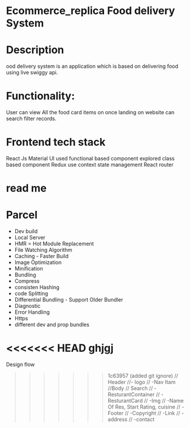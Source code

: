 # Ecommerce_replica Food delivery System

# Description
 ood delivery system is an application which is based on delivering food using live swiggy api.

# Functionality: 
User can view All the food card items on once landing on website can search filter records.

# Frontend tech stack

React Js
Material UI
used functional based component
explored class based component
Redux use context state management 
React router
# read me


# Parcel
- Dev build
- Local Server
- HMR = Hot Module Replacement
- File Watching Algorithm 
- Caching - Faster Build
- Image Optimization
- Minification
- Bundling
- Compress
- consisten Hashing
- code Splitting
- Differential Bundling - Support      Older Bundler
- Diagnostic
- Error Handling
- Https
- different dev and prop bundles


<<<<<<< HEAD
   ghjgj
=======
   Design flow
>>>>>>> 1c63957 (added git ignore)
// Header
//- logo
// -Nav Itam
//Body
// Search
// -ResturantContainer
// -ResturantCard
// -Img
// -Name Of Res, Start Rating, cuisine
// -Footer
// -Copyright
// -Link
// -address
// -contact
